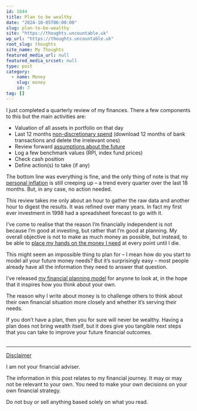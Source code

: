 ```yaml
---
id: 1844
title: Plan to be wealthy
date: "2024-10-05T06:00:00"
slug: plan-to-be-wealthy
site: "https://thoughts.uncountable.uk"
wp_url: "https://thoughts.uncountable.uk"
root_slug: thoughts
site_name: My Thoughts
featured_media_url: null
featured_media_srcset: null
type: post
category:
  - name: Money
    slug: money
    id: 7
tag: []
---
```



<p>I just completed a quarterly review of my finances.  There a few components to this but the main activities are:</p>



<ul class="wp-block-list">
<li>Valuation of all assets in portfolio on that day</li>



<li>Last 12 months <a href="https://thoughts.uncountable.uk/discretionary-vs-non-discretionary-spend/" data-type="post" data-id="512">non-discretionary spend</a> (download 12 months of bank transactions and delete the irrelevant ones)</li>



<li>Review forward <a href="https://thoughts.uncountable.uk/forecasting-investment-return/" data-type="post" data-id="289">assumptions about the future</a></li>



<li>Log a few benchmark values (RPI, index fund prices)</li>



<li>Check cash position </li>



<li>Define action(s) to take (if any)</li>
</ul>



<p>The bottom line was everything is fine, and the only thing of note is that my <a href="https://thoughts.uncountable.uk/personal-inflation/" data-type="post" data-id="1900">personal inflation</a> is still creeping up &#8211; a trend every quarter over the last 18 months. But, in any case, no action needed.</p>



<p>This review takes me only about an hour to gather the raw data and another hour to digest the results.  It was refined over many years.  In fact my first ever investment in 1998 had a spreadsheet forecast to go with it.  </p>



<p>I&#8217;ve come to realise that the reason I&#8217;m financially independent is not because I&#8217;m good at investing, but rather that I&#8217;m good at planning. My overall objective is not to make as much money as possible, but instead, to be able to <a href="https://thoughts.uncountable.uk/what-is-risk/" data-type="post" data-id="663">place my hands on the money I need</a> at every point until I die.</p>



<p>This might seem an impossible thing to plan for &#8211; I mean how do you start to model all your future money needs?  But it&#8217;s surprisingly easy &#8211; most people already have all the information they need to answer that question.</p>



<p>I&#8217;ve released <a href="https://thoughts.uncountable.uk/modelling-your-financial-future/" data-type="post" data-id="2185">my financial planning model</a> for anyone to look at, in the hope that it inspires how you think about your own.</p>



<p>The reason why I write about money is to challenge others to think about their own financial situation more closely and whether it&#8217;s serving their needs.</p>



<p>If you don&#8217;t have a plan, then you for sure will never be wealthy.  Having a plan does not bring wealth itself, but it does give you tangible next steps that you can take to improve your future financial outcomes.</p>
<br /><!-- wp:group {"layout":{"type":"constrained"}} -->
<div class="wp-block-group"><!-- wp:separator {"style":{"spacing":{"margin":{"top":"var:preset|spacing|40","bottom":"0"}}}} -->
<hr class="wp-block-separator has-alpha-channel-opacity" style="margin-top:var(--wp--preset--spacing--40);margin-bottom:0"/>
<!-- /wp:separator -->

<!-- wp:paragraph {"style":{"typography":{"textDecoration":"underline"}}} -->
<p style="text-decoration:underline">Disclaimer</p>
<!-- /wp:paragraph -->

<!-- wp:paragraph -->
<p>I am not your financial adviser.   </p>
<!-- /wp:paragraph -->

<!-- wp:paragraph -->
<p>The information in this post relates to my financial journey.  It may or may not be relevant to your own.  You need to make your own decisions on your own financial strategy.</p>
<!-- /wp:paragraph -->

<!-- wp:paragraph -->
<p>Do not buy or sell anything based solely on what you read.</p>
<!-- /wp:paragraph --></div>
<!-- /wp:group -->